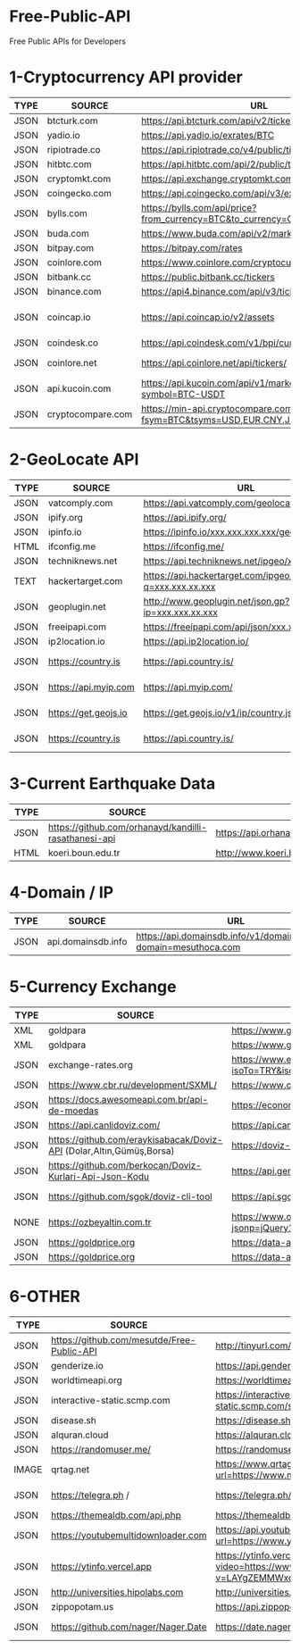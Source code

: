# Free-Public-API
Free Public APIs for Developers


# 1-Cryptocurrency API provider

  | TYPE | SOURCE | URL | COMMENT | 
|------------------------------|------------|----------------|----------------|
JSON | btcturk.com | https://api.btcturk.com/api/v2/ticker | btcturk.com
JSON | yadio.io | https://api.yadio.io/exrates/BTC | yadio.io
JSON | ripiotrade.co | https://api.ripiotrade.co/v4/public/tickers | ripiotrade.co
JSON | hitbtc.com | https://api.hitbtc.com/api/2/public/ticker | hitbtc.com
JSON | cryptomkt.com| https://api.exchange.cryptomkt.com/api/3/public/ticker/ | cryptomkt.com
JSON | coingecko.com| https://api.coingecko.com/api/v3/exchanges/list | coingecko.com
JSON | bylls.com| https://bylls.com/api/price?from_currency=BTC&to_currency=CAD | bylls.com
JSON | buda.com| https://www.buda.com/api/v2/markets/btc-clp/ticker| buda.com
JSON | bitpay.com | https://bitpay.com/rates | bitpay.com
JSON | coinlore.com | https://www.coinlore.com/cryptocurrency-data-api | coinlore.com
JSON | bitbank.cc | https://public.bitbank.cc/tickers | bitbank.cc
JSON | binance.com | https://api4.binance.com/api/v3/ticker/24hr | 24 hr crypto data	
JSON | coincap.io | https://api.coincap.io/v2/assets | Real time cryptocurrency prices
JSON | coindesk.co | https://api.coindesk.com/v1/bpi/currentprice.json | Bitcoin price index
JSON | coinlore.net | https://api.coinlore.net/api/tickers/ | Cryptocurrency market data
JSON | api.kucoin.com | https://api.kucoin.com/api/v1/market/stats?symbol=BTC-USDT | Crypto data	
JSON | cryptocompare.com | https://min-api.cryptocompare.com/data/price?fsym=BTC&tsyms=USD,EUR,CNY,JPY,TRY | cryptocompare.com

# 2-GeoLocate API

  | TYPE | SOURCE | URL | COMMENT | 
|------------------------------|------------|----------------|----------------|
JSON | vatcomply.com| https://api.vatcomply.com/geolocate | vatcomply.com
JSON | ipify.org | https://api.ipify.org/ |  Just IP
JSON | ipinfo.io | https://ipinfo.io/xxx.xxx.xxx.xxx/geo | ipinfo.io
HTML | ifconfig.me | https://ifconfig.me/ | ifconfig.me
JSON | techniknews.net | https://api.techniknews.net/ipgeo/xxx.xx.xxx.xxx | techniknews.net
TEXT | hackertarget.com | https://api.hackertarget.com/ipgeo/?q=xxx.xxx.xx.xxx | hackertarget.com
JSON | geoplugin.net | http://www.geoplugin.net/json.gp?ip=xxx.xxx.xx.xxx | geoplugin.net
JSON | freeipapi.com | https://freeipapi.com/api/json/xxx.xxx.xx.xxx | freeipapi.com
JSON | ip2location.io | https://api.ip2location.io/ | ip2location
JSON | https://country.is | https://api.country.is/ | Just IP and Country Code
JSON | https://api.myip.com | https://api.myip.com/ | Just IP and Country Code
JSON | https://get.geojs.io | https://get.geojs.io/v1/ip/country.json | Just IP and Country Code
JSON | https://country.is | https://api.country.is/ | Just IP and Country Code


# 3-Current Earthquake Data

  | TYPE | SOURCE | URL | COMMENT | 
|------------------------------|------------|----------------|----------------|
JSON | https://github.com/orhanayd/kandilli-rasathanesi-api| https://api.orhanaydogdu.com.tr/deprem/ | Turkey
HTML | koeri.boun.edu.tr | http://www.koeri.boun.edu.tr/scripts/lst9.asp |  Turkey



# 4-Domain / IP

  | TYPE | SOURCE | URL | COMMENT | 
|------------------------------|------------|----------------|----------------|
JSON | api.domainsdb.info |  https://api.domainsdb.info/v1/domains/search?domain=mesuthoca.com | api.domainsdb.info


# 5-Currency Exchange 

  | TYPE | SOURCE | URL | COMMENT | 
|------------------------------|------------|----------------|----------------|
XML | goldpara |  https://www.goldpara.com/xml/PiyasaKod26.xml | goldpara.com
XML | goldpara |  https://www.goldpara.com/xml/PiyasaKod3.xml | goldpara.com
JSON | exchange-rates.org |  https://www.exchange-rates.org/api/v2/rates/lookup?isoTo=TRY&isoFrom=USD&amount=1&pageCode=Home | exchange-rates.org
JSON | https://www.cbr.ru/development/SXML/ |  https://www.cbr.ru/scripts/XML_daily.asp?date_req=01/01/2024| cbr.ru
JSON | https://docs.awesomeapi.com.br/api-de-moedas |  https://economia.awesomeapi.com.br/json/last/USD-TRY | economia.awesomeapi.com.br
JSON | https://api.canlidoviz.com/ |  https://api.canlidoviz.com/items/current?marketId=0&code=USD&code=TRY | canlidoviz.com
JSON | https://github.com/eraykisabacak/Doviz-API (Dolar,Altın,Gümüş,Borsa) |  https://doviz-api.onrender.com/api-docs | https://currency-and-crypto.vercel.app/ 
JSON | https://github.com/berkocan/Doviz-Kurlari-Api-Json-Kodu |  https://api.genelpara.com/embed/para-birimleri.json | https://genelpara.com
JSON | https://github.com/sgok/doviz-cli-tool |  https://api.sgok.dev/doviz/api.json | Dolar , Euro , Gram Altın , Bitcoin
NONE | https://ozbeyaltin.com.tr |  https://www.ozbeyaltin.com.tr/number.php?jsonp=jQuery18305598608013809918_1661784169400&_=1661784181782 | Dolar , Euro , Gram Altın 
JSON | https://goldprice.org |  https://data-asg.goldprice.org/dbXRates/TRY | Altın Ons TL Fiyatı
JSON | https://goldprice.org |  https://data-asg.goldprice.org/dbXRates/USD | Altın Ons USD Fiyatı

# 6-OTHER

  | TYPE | SOURCE | URL | COMMENT | 
|------------------------------|------------|----------------|----------------|
JSON | https://github.com/mesutde/Free-Public-API| http://tinyurl.com/wmd42y8p |  All Countries JSON
JSON | genderize.io |  https://api.genderize.io/?name=eren | Name Gender Detect
JSON | worldtimeapi.org |  https://worldtimeapi.org/api/timezone/Europe/Istanbul | current local time
JSON | interactive-static.scmp.com | https://interactive-static.scmp.com/sheet/wuhan/viruscases.json | Coronavirus
JSON | disease.sh | https://disease.sh/docs/#/ | Coronavirus
JSON | alquran.cloud |  https://alquran.cloud/api | Quran API
JSON | https://randomuser.me/ |  https://randomuser.me/api | Random User
IMAGE | qrtag.net |  https://www.qrtag.net/api/qr_12.svg?url=https://www.mesuthoca.com | Url to QR code
JSON | https://telegra.ph / | https://telegra.ph/api | Free Telegram Note Share Api
JSON | https://themealdb.com/api.php | https://themealdb.com/api.php | Free Recipe API
JSON | https://youtubemultidownloader.com | https://api.youtubemultidownloader.com/video?url=https://www.youtube.com/watch?v=LAYgZEMMWxo | Youtube Downloader
JSON | https://ytinfo.vercel.app| https://ytinfo.vercel.app/get?video=https://www.youtube.com/watch?v=LAYgZEMMWxo&list=RDLAYgZEMMWxo&start_radio=1 | Youtube Downloader
JSON | http://universities.hipolabs.com | http://universities.hipolabs.com/search?country=turkey | Univercity List
JSON | zippopotam.us |  https://api.zippopotam.us/tr/34764 | Zip Code Detail
JSON | https://github.com/nager/Nager.Date |  https://date.nager.at/api/v3/PublicHolidays/2024/TR | https://date.nager.at/ Holiday Day Api 
